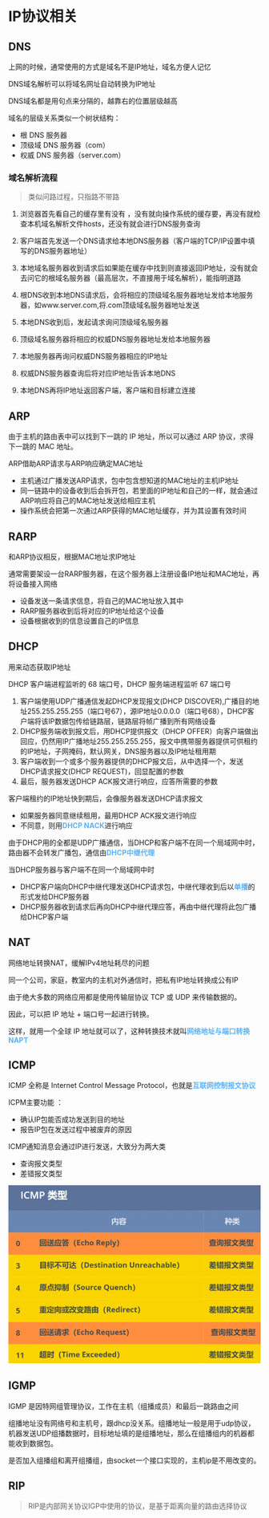 # IP协议相关

## DNS  

上网的时候，通常使用的方式是域名不是IP地址，域名方便人记忆  

DNS域名解析可以将域名网址自动转换为IP地址     

DNS域名都是用句点来分隔的，越靠右的位置层级越高     

域名的层级关系类似一个树状结构：

- 根 DNS 服务器
- 顶级域 DNS 服务器（com）
- 权威 DNS 服务器（server.com）

### 域名解析流程    
>类似问路过程，只指路不带路  

1. 浏览器首先看自己的缓存里有没有 ，没有就向操作系统的缓存要，再没有就检查本机域名解析文件hosts，还没有就会进行DNS服务查询    

2. 客户端首先发送一个DNS请求给本地DNS服务器（客户端的TCP/IP设置中填写的DNS服务器地址）   

3. 本地域名服务器收到请求后如果能在缓存中找到则直接返回IP地址，没有就会去问它的根域名服务器（最高层次，不直接用于域名解析），能指明道路  

4. 根DNS收到本地DNS请求后，会将相应的顶级域名服务器地址发给本地服务器，如www.server.com,将.com顶级域名服务器地址发送  
   
5. 本地DNS收到后，发起请求询问顶级域名服务器    

6. 顶级域名服务器将相应的权威DNS服务器地址发给本地服务器  

7. 本地服务器再询问权威DNS服务器相应的IP地址  

8. 权威DNS服务器查询后将对应IP地址告诉本地DNS  

9.  本地DNS再将IP地址返回客户端，客户端和目标建立连接  

## ARP
由于主机的路由表中可以找到下⼀跳的 IP 地址，所以可以通过 ARP 协议，求得下⼀跳的 MAC 地址。  

ARP借助ARP请求与ARP响应确定MAC地址  
  - 主机通过广播发送ARP请求，包中包含想知道的MAC地址的主机IP地址
  - 同一链路中的设备收到后会拆开包，若里面的IP地址和自己的一样，就会通过ARP响应将自己的MAC地址发送给相应主机
  - 操作系统会把第一次通过ARP获得的MAC地址缓存，并为其设置有效时间  


## RARP  

和ARP协议相反，根据MAC地址求IP地址  

通常需要架设一台RARP服务器，在这个服务器上注册设备IP地址和MAC地址，再将设备接入网络  

- 设备发送一条请求信息，将自己的MAC地址放入其中
- RARP服务器收到后将对应的IP地址给这个设备
- 设备根据收到的信息设置自己的IP信息  


## DHCP  

用来动态获取IP地址  

DHCP 客户端进程监听的 68 端口号，DHCP 服务端进程监听 67 端口号

1. 客户端使用UDP广播通信发起DHCP发现报文(DHCP DISCOVER),广播目的地址255.255.255.255（端口号67），源IP地址0.0.0.0（端口号68），DHCP客户端将该IP数据包传给链路层，链路层将帧广播到所有网络设备
2. DHCP服务端收到报文后，用DHCP提供报文（DHCP OFFER）向客户端做出回应，仍然用IP广播地址255.255.255.255，报文中携带服务器提供可供租约的IP地址，子网掩码，默认网关，DNS服务器以及IP地址租用期
3. 客户端收到一个或多个服务器提供的DHCP报文后，从中选择一个，发送DHCP请求报文(DHCP REQUEST)，回显配置的参数
4. 最后，服务器发送DHCP ACK报文进行响应，应答所需要的参数

客户端租约的IP地址快到期后，会像服务器发送DHCP请求报文  
- 如果服务器同意继续租用，最用DHCP ACK报文进行响应
- 不同意，则用<b>DHCP NACK</b>进行响应   

由于DHCP用的全都是UDP广播通信，当DHCP和客户端不在同一个局域网中时，路由器不会转发广播包，通信由<b>DHCP中继代理</b>   

当DHCP服务器与客户端不在同一个局域网中时   
  - DHCP客户端向DHCP中继代理发送DHCP请求包，中继代理收到后以<b>单播</b>的形式发给DHCP服务器
  -  DHCP服务器收到请求后再向DHCP中继代理应答，再由中继代理将此包广播给DHCP客户端

<style type="text/css" rel="stylesheet">
b{ 
    color: #5ab1f9; 
    }
</style>  


## NAT  

网络地址转换NAT，缓解IPv4地址耗尽的问题   

同一个公司，家庭，教室内的主机对外通信时，把私有IP地址转换成公有IP   

由于绝大多数的网络应用都是使用传输层协议 TCP 或 UDP 来传输数据的。

因此，可以把 IP 地址 + 端口号一起进行转换。  

这样，就用一个全球 IP 地址就可以了，这种转换技术就叫<b>网络地址与端口转换 NAPT</b>   


## ICMP  

ICMP 全称是 Internet Control Message Protocol，也就是<b>互联网控制报文协议</b>   

ICPM主要功能 ：
  - 确认IP包能否成功发送到目的地址
  - 报告IP包在发送过程中被废弃的原因  


ICMP通知消息会通过IP进行发送，大致分为两大类
 - 查询报文类型  
 - 差错报文类型  

![ICMP](./images/ICMP.png)


## IGMP  

IGMP 是因特网组管理协议，工作在主机（组播成员）和最后一跳路由之间   

组播地址没有网络号和主机号，跟dhcp没关系。组播地址一般是用于udp协议，机器发送UDP组播数据时，目标地址填的是组播地址，那么在组播组内的机器都能收到数据包。   

是否加入组播组和离开组播组，由socket一个接口实现的，主机ip是不用改变的。  


## RIP

>RIP是内部网关协议IGP中使用的协议，是基于距离向量的路由选择协议  
